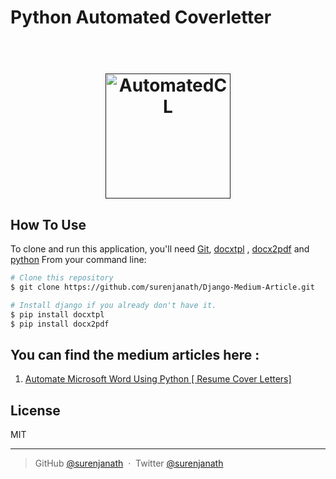 # Python Automated Coverletter
<h1 align="center">
  <br>
  <a href=""><img src="https://raw.githubusercontent.com/surenjanath/AutomatedCoverletter/master/imgs/pic1.png)" alt="AutomatedCL" width="200"></a>
  <br>
</h1>

## How To Use

To clone and run this application, you'll need [Git](https://git-scm.com), [docxtpl](https://pypi.org/project/docxtpl/) , [docx2pdf](https://pypi.org/project/docx2pdf/) and [python](https://www.python.org/) 
From your command line:

```bash
# Clone this repository
$ git clone https://github.com/surenjanath/Django-Medium-Article.git

# Install django if you already don't have it.
$ pip install docxtpl
$ pip install docx2pdf

```

## You can find the medium articles here : 
1. [Automate Microsoft Word Using Python [ Resume Cover Letters]](https://surenjanath.medium.com/automate-microsoft-word-using-python-resume-cover-letters-aed2d9c0894c)


## License

MIT

---

> GitHub [@surenjanath](https://github.com/surenjanath) &nbsp;&middot;&nbsp;
> Twitter [@surenjanath](https://twitter.com/surenjanath)
